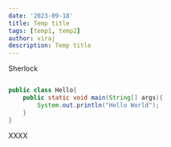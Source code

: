 ```yaml
---
date: '2023-09-18'
title: Temp title
tags: [temp1, temp2]
author: viraj
description: Temp title
---
```


Sherlock

```java

public class Hello{
    public static void main(String[] args){
        System.out.println("Hello World");
    }
}


```

XXXX